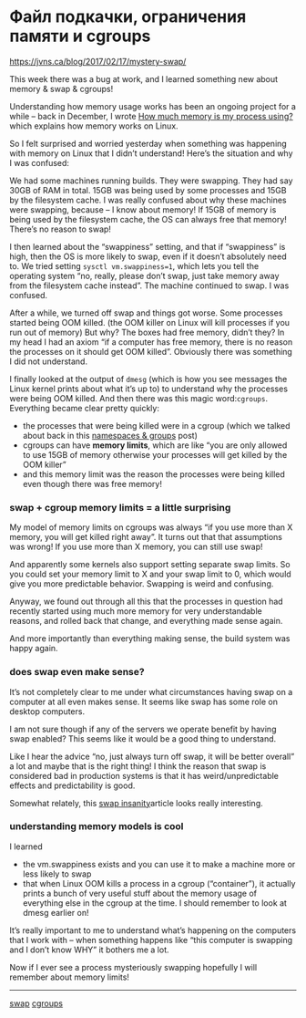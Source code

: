 # Файл подкачки, ограничения памяти и cgroups

https://jvns.ca/blog/2017/02/17/mystery-swap/

This week there was a bug at work, and I learned something new about memory & swap & cgroups!

Understanding how memory usage works has been an ongoing project for a while – back in December, I wrote [How much memory is my process using?](https://jvns.ca/blog/2016/12/03/how-much-memory-is-my-process-using-/) which explains how memory works on Linux.

So I felt surprised and worried yesterday when something was happening with memory on Linux that I didn’t understand! Here’s the situation and why I was confused:

We had some machines running builds. They were swapping. They had say 30GB of RAM in total. 15GB was being used by some processes and 15GB by the filesystem cache. I was really confused about why these machines were swapping, because – I know about memory! If 15GB of memory is being used by the filesystem cache, the OS can always free that memory! There’s no reason to swap!

I then learned about the “swappiness” setting, and that if “swappiness” is high, then the OS is more likely to swap, even if it doesn’t absolutely need to. We tried setting `sysctl vm.swappiness=1`, which lets you tell the operating system “no, really, please don’t swap, just take memory away from the filesystem cache instead”. The machine continued to swap. I was confused.

After a while, we turned off swap and things got worse. Some processes started being OOM killed. (the OOM killer on Linux will kill processes if you run out of memory) But why? The boxes had free memory, didn’t they? In my head I had an axiom “if a computer has free memory, there is no reason the processes on it should get OOM killed”. Obviously there was something I did not understand.

I finally looked at the output of `dmesg` (which is how you see messages the Linux kernel prints about what it’s up to) to understand why the processes were being OOM killed. And then there was this magic word:`cgroups`. Everything became clear pretty quickly:

*   the processes that were being killed were in a cgroup (which we talked about back in this [namespaces & groups](https://jvns.ca/blog/2016/10/10/what-even-is-a-container/) post)
*   cgroups can have **memory limits**, which are like “you are only allowed to use 15GB of memory otherwise your processes will get killed by the OOM killer”
*   and this memory limit was the reason the processes were being killed even though there was free memory!

### swap + cgroup memory limits = a little surprising

My model of memory limits on cgroups was always “if you use more than X memory, you will get killed right away”. It turns out that that assumptions was wrong! If you use more than X memory, you can still use swap!

And apparently some kernels also support setting separate swap limits. So you could set your memory limit to X and your swap limit to 0, which would give you more predictable behavior. Swapping is weird and confusing.

Anyway, we found out through all this that the processes in question had recently started using much more memory for very understandable reasons, and rolled back that change, and everything made sense again.

And more importantly than everything making sense, the build system was happy again.

### does swap even make sense?

It’s not completely clear to me under what circumstances having swap on a computer at all even makes sense. It seems like swap has some role on desktop computers.

I am not sure though if any of the servers we operate benefit by having swap enabled? This seems like it would be a good thing to understand.

Like I hear the advice “no, just always turn off swap, it will be better overall” a lot and maybe that is the right thing! I think the reason that swap is considered bad in production systems is that it has weird/unpredictable effects and predictability is good.

Somewhat relately, this [swap insanity](https://blog.jcole.us/2010/09/28/mysql-swap-insanity-and-the-numa-architecture/)article looks really interesting.

### understanding memory models is cool

I learned

*   the vm.swappiness exists and you can use it to make a machine more or less likely to swap
*   that when Linux OOM kills a process in a cgroup (“container”), it actually prints a bunch of very useful stuff about the memory usage of everything else in the cgroup at the time. I should remember to look at dmesg earlier on!

It’s really important to me to understand what’s happening on the computers that I work with – when something happens like “this computer is swapping and I don’t know WHY” it bothers me a lot.

Now if I ever see a process mysteriously swapping hopefully I will remember about memory limits!

**********
[swap](/tags/swap.md)
[cgroups](/tags/cgroups.md)
